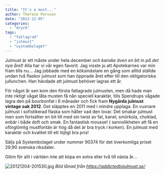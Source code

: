 ```yaml
---
title: "It's a must..."
author: Therese Persson
date: "2012-12-05"
categories: 
  - "dryck"
tags: 
  - "fatlagrad"
  - "julmust"
  - "systembolaget"
---
```


Julmust är ett måste under hela december _och kanske även en bit in på det nya året_! Alla har vi vår egen favorit. Jag visste ju att Apotekarnes var min fram tills nu... Jag jobbade med en köksmästare en gång som alltid ställde undan två flaskor julmust som han öppnade året efter till den obligatoriska jullunchen. Han hävdade att julmust behöver lagras ett år.

För något år sen kom den första fatlagrade julmusten, men då hade man inte riktigt vågat låta musten få nån speciell karaktär, tills Spendrups vågade lagra den på bourbonfat i 6 månader och fick fram **Nygårda julmust vintage oak 2012**. Det släpptes en 2011 med i mindre upplaga. En vuxnare julmust i sofistikerad flaska som håller vad den lovar. Det smakar julmust men som fortsätter en bit till med sin twist av fat, kanel, smörkola, choklad, enbär i både doft och smak. En fantastisk mousse! ( sannolikheten att få en oförglömlig mustfontän är hög då det är bra tryck i korken). En julmust med karaktär och kvalitet till ett löjligt bra pris!

Säljs på Systembolaget under nummer 90374 för det överkomliga priset 29;90 svenska riksdaler.

Glöm för allt i världen inte att köpa en extra eller två till nästa år...  
  
![20121204-201530.jpg](/static/img/20121204-201530.jpg) _Bild lånad från https://addictedtojulmust.se/_
